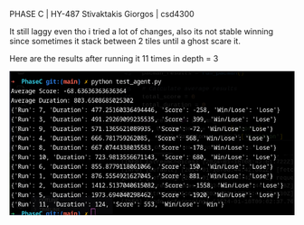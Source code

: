 PHASE C | HY-487
Stivaktakis Giorgos | csd4300

It still laggy even tho i tried a lot of changes,
also its not stable winning since sometimes it stack between
2 tiles until a ghost scare it.

Here are the results after running it 11 times in depth = 3

![Alt text](image.png)